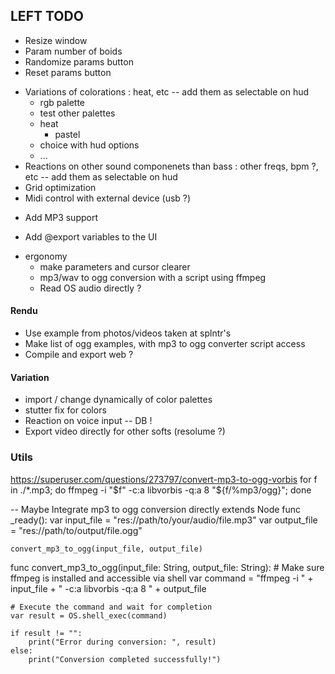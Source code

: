 ## LEFT TODO

+ Resize window
+ Param number of boids
+ Randomize params button
+ Reset params button
- Variations of colorations : heat, etc -- add them as selectable on hud
    + rgb palette
    - test other palettes
    - heat
        - pastel
    - choice with hud options
    - ...
- Reactions on other sound componenets than bass : other freqs, bpm ?, etc -- add them as selectable on hud
- Grid optimization
- Midi control with external device (usb ?)
* Add MP3 support
+ Add @export variables to the UI


- ergonomy
    - make parameters and cursor clearer 
    - mp3/wav to ogg conversion with a script using ffmpeg
    - Read OS audio directly ?

#### Rendu

- Use example from photos/videos taken at splntr's
- Make list of ogg examples, with mp3 to ogg converter script access
- Compile and export web ?

#### Variation
- import / change dynamically of color palettes
- stutter fix for colors
- Reaction on voice input -- DB !
- Export video directly for other softs (resolume ?)


### Utils
https://superuser.com/questions/273797/convert-mp3-to-ogg-vorbis
for f in ./*.mp3; do ffmpeg -i "$f" -c:a libvorbis -q:a 8 "${f/%mp3/ogg}"; done

-- Maybe Integrate mp3 to ogg conversion directly
extends Node
func _ready():
    var input_file = "res://path/to/your/audio/file.mp3"
    var output_file = "res://path/to/output/file.ogg"

    convert_mp3_to_ogg(input_file, output_file)

func convert_mp3_to_ogg(input_file: String, output_file: String):
    # Make sure ffmpeg is installed and accessible via shell
    var command = "ffmpeg -i " + input_file + " -c:a libvorbis -q:a 8 " + output_file
    
    # Execute the command and wait for completion
    var result = OS.shell_exec(command)

    if result != "":
        print("Error during conversion: ", result)
    else:
        print("Conversion completed successfully!")